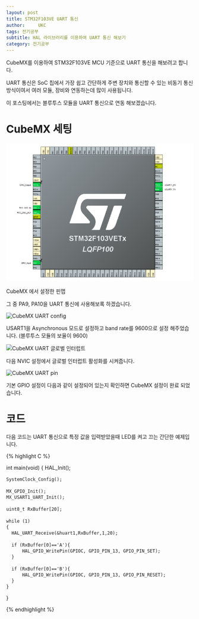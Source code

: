 ```yaml
---
layout: post
title: STM32F103VE UART 통신 
author:     UKC
tags: 전기공부
subtitle: HAL 라이브러리를 이용하여 UART 통신 해보기
category: 전기공부
---
```


CubeMX를 이용하여 STM32F103VE MCU 기준으로 UART 통신을 해보려고 합니다.

UART 통신은 SoC 칩에서 가장 쉽고 간단하게 주변 장치와 통신할 수 있는 비동기 통신 방식이여서 여러 모듈, 장비와 연동하는데 많이 사용됩니다.

이 포스팅에서는 블루투스 모듈을 UART 통신으로 연동 해보겠습니다.

# CubeMX 세팅

![CubeMX View](/img/2020-07-05/CubeMX_view.png)

CubeMX 에서 설정한 핀맵

그 중 PA9, PA10을 UART 통신에 사용해보록 하겠습니다.

![CubeMX UART config](/img/2020-07-05/CubeMX_uart_config)

USART1을 Asynchronous 모드로 설정하고 band rate를 9600으로 설정 해주었습니다. (블루투스 모듈의 보율이 9600)

![CubeMX UART 글로벌 인터럽트](/img/2020-07-05/CubeMX_uart_inter)

다음 NVIC 설정에서 글로벌 인터럽트 활성화를 시켜줍니다.

![CubeMX UART pin](/img/2020-07-05/CubeMX_uart_pin)

기본 GPIO 설정이 다음과 같이 설정되어 있는지 확인하면 CubeMX 설정이 완료 되었습니다. 

# 코드 

다음 코드는 UART 통신으로 특정 값을 입력받았을때 LED를 켜고 끄는 간단한 예제입니다.

{% highlight C %}

int main(void)
{
    HAL_Init();

    SystemClock_Config();

    MX_GPIO_Init();
    MX_USART1_UART_Init();

    uint8_t RxBuffer[20];

    while (1)
    {
      HAL_UART_Receive(&huart1,RxBuffer,1,20);

      if (RxBuffer[0]=='A'){
          HAL_GPIO_WritePin(GPIOC, GPIO_PIN_13, GPIO_PIN_SET);			
      }
		
      if (RxBuffer[0]=='B'){
          HAL_GPIO_WritePin(GPIOC, GPIO_PIN_13, GPIO_PIN_RESET);		
      }
    }
}

{% endhighlight %}